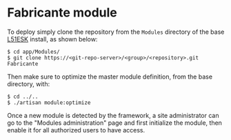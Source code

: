 # Fabricante module

To deploy simply clone the repository from the ```Modules``` directory of the base [L51ESK](https://github.com/sroutier/laravel-5.1-enterprise-starter-kit) install, as shown below:
```
$ cd app/Modules/
$ git clone https://<git-repo-server>/<group>/<repository>.git Fabricante
```

Then make sure to optimize the master module definition, from the base directory, with:
```
$ cd ../..
$ ./artisan module:optimize
```

Once a new module is detected by the framework, a site administrator can go to the "Modules administration" page and first
 initialize the module, then enable it for all authorized users to have access.
  
  
